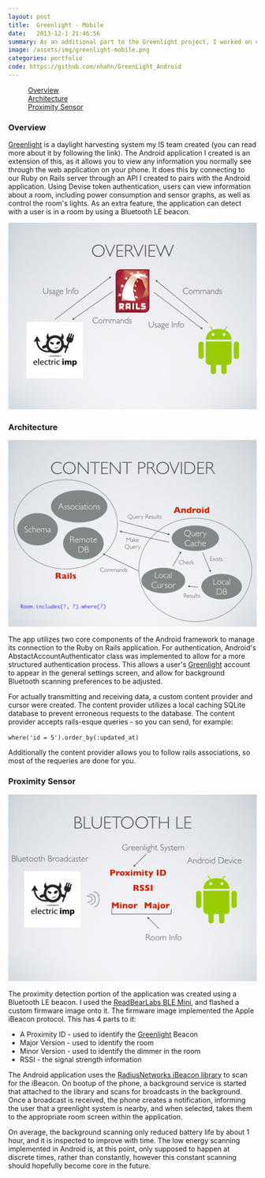 ```yaml
---
layout: post
title:  Greenlight - Mobile 
date:   2013-12-1 21:46:56
summary: As an additional part to the Greenlight project, I worked on creating a mobile component that would detect when you were in a room with the Greenlight system in it. Developed for Android, this application worked with a Bluetooth Low Energy beacon to detect if you were close to a Greelight-enabled room and alert you appropriately. 
image: /assets/img/greenlight-mobile.png
categories: portfolio
code: https://github.com/nhahn/GreenLight_Android
---
```



<div data-magellan-expedition="fixed">
    <dl class="sub-nav">
        <dd data-magellan-arrival="background"><a href="#background">Overview</a></dd>
        <dd data-magellan-arrival="architecture"><a href="#architecture">Architecture</a></dd>
        <dd data-magellan-arrival="bluetooth"><a href="#bluetooth">Proximity Sensor</a></dd>
    </dl>
</div>


<a name="background"></a>
<h3 data-magellan-destination="background">Overview</h3>

[Greenlight][3] is a daylight harvesting system my IS team created (you can read more about it by following the link). The Android application I created is an extension of this, as it allows you to view any information you normally see through the web application on your phone. It does this by connecting to our Ruby on Rails server through an API I created to pairs with the Android application. Using Devise token authentication, users can view information about a room, including power consumption and sensor graphs, as well as control the room's lights. As an extra feature, the application can detect with a user is in a room by using a Bluetooth LE beacon. 

<img class="th" src="/assets/img/greenlight_mobile/Greenlight_Mobile.002.png">

<a name="architecture"></a>
<h3 data-magellan-destination="architecture">Architecture</h3>

<img class="th" src="/assets/img/greenlight_mobile/Greenlight_Mobile.004.png">

The app utilizes two core components of the Android framework to manage its connection to the Ruby on Rails application. For authentication, Android's AbstactAccountAuthenticator class was implemented to allow for a more structured authentication process. This allows a user's
[Greenlight][3] account to appear in the general settings screen, and allow for background Bluetooth scanning preferences to be adjusted. 

For actually transmitting and receiving data, a custom content provider and cursor were created. The content provider utilizes a local caching SQLite database to prevent erroneous requests to the database. The content provider accepts rails-esque queries - so you can send, for example: 

`where('id = 5').order_by(:updated_at)`

Additionally the content provider allows you to follow rails associations, so most of the requeries are done for you. 

<a name="bluetooth"></a>
<h3 data-magellan-destination="bluetooth">Proximity Sensor</h3>

<img class="th" src="/assets/img/greenlight_mobile/Greenlight_Mobile.005.png">

The proximity detection portion of the application was created using a Bluetooth LE beacon. I used the [ReadBearLabs BLE Mini][1], and flashed a custom firmware image onto it. The firmware image implemented the Apple iBeacon protocol. This has 4 parts to it: 

* A Proximity ID - used to identify the [Greenlight][3] Beacon
* Major Version - used to identify the room
* Minor Version - used to identify the dimmer in the room
* RSSI - the signal strength information

The Android application uses the [RadiusNetworks iBeacon library][2] to scan for the iBeacon. On bootup of the phone, a background service is started that attached to the library and scans for broadcasts in the background. Once a broadcast is received, the phone creates a notification, informing the user that a greenlight system is nearby, and when selected, takes them to the appropriate room screen within the application.

On average, the background scanning only reduced battery life by about 1 hour, and it is inspected to improve with time. The low energy scanning implemented in Android is, at this point, only supposed to happen at discrete times, rather than constantly, however this constant scanning should hopefully become core in the future. 

[1]: http://redbearlab.com/blemini/
[2]: http://developer.radiusnetworks.com/ibeacon/android/
[3]: /portfolio/greenlight.html